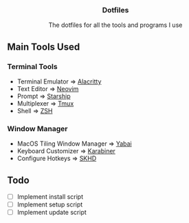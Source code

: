 <!-- PROJECT LOGO -->
<br />
<p align="center">
  <h3 align="center">Dotfiles</h3>

  <p align="center">
  The dotfiles for all the tools and programs I use
  </p>
</p>

## Main Tools Used

### Terminal Tools
- Terminal Emulator => [Alacritty](./alacritty/alacritty.yml)
- Text Editor => [Neovim](./nvim/init.lua)
- Prompt => [Starship](./starship.toml)
- Multiplexer => [Tmux](./.tmux.conf)
- Shell => [ZSH](./.zshrc)

### Window Manager
- MacOS Tiling Window Manager => [Yabai](./yabairc)
- Keyboard Customizer => [Karabiner](./karabiner/karabiner.json)
- Configure Hotkeys => [SKHD](./.skhdrc)

## Todo

- [ ] Implement install script
- [ ] Implement setup script
- [ ] Implement update script
